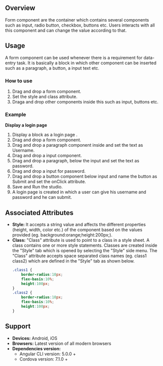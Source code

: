 ## Overview
Form component are the container which contains several components such as input, radio button, checkbox, buttons etc. Users interacts with all this component and can change the value according to that.
## Usage
A form component can be used whenever there is a requirement for data-entry task. It is basically a block in which other component can be inserted such as a paragraph, a button, a input text etc.
### How to use
1. Drag and drop a form component.
2. Set the style and class attribute.
3. Draga and drop other components inside this such as input, buttons etc.

### Example
**Display a login page** 
1. Display a block as a login page .
2. Drag and drop a form component.
3. Drag and drop a paragraph component inside and set the text as Username.
4. Drag and drop a input component.
5. Drag and drop a paragraph, below the input and set the text as password.
6. Drag and drop a input for password.
7. Drag and drop a button component below input and name the button as Submit and set the onClick attribute.
8. Save and Run the studio.
9. A login page is created in which a user can give his username and password and he can  submit.

## Associated Attributes  
- **Style:** It accepts a string value and affects the different properties (height, width, color etc.) of the component based on the values provided (eg. background:orange;height:200px;).
- **Class:** "Class" attribute is used to point to a class in a style sheet. A class contains one or more style statements. Classes are created inside the "Style" tab which is opened by selecting the "Style" side menu. The "Class" attribute accepts space separated class names (eg. class1 class2) which are defined in the "Style" tab as shown below.
    ```css
    .class1 {
        border-radius:10px;
        flex-basis:10%;
        height:100px;
    }
    .class2 {
        border-radius:10px;
        flex-basis:10%;
        height:100px;
    }
    
    ```
## Support
- **Devices:** Android, iOS
- **Browsers:**  Latest version of all modern browsers
- **Dependencies version:** 
    - Angular CLI version: 5.0.0 + 
    - Cordova version: 7.1.0 + 
